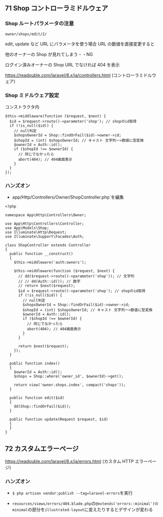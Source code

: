 ## 71 Shop コントローラミドルウェア

### Shop ルートパラメータの注意

`owner/shops/edit/2/`<br>

edit, update など URL にパラメータを使う場合 URL の数値を直接変更すると<br>

他のオーナーの Shop が見れてしまう・・NG<br>

ログイン済みオーナーの Shop URL でなければ 404 を表示<br>

https://readouble.com/laravel/8.x/ja/controllers.html (コントローラミドルウェア)<br>

### Shop ミドルウェア設定

コンストラクタ内<br>

```php:ShopController.php
$this->middleware(function ($request, $next) {
  $id = $request->route()->parameter('shop'); // shopのid取得
  if (!is_null($id)) {
    // null判定
    $shopsOwnerId = Shop::findOrFail($id)->owner->id;
    $shopId = (int) $shopsOwnerId; // キャスト 文字列ー>数値に型変換
    $ownerId = Auth::id();
    if ($shopId !== $ownerId) {
      // 同じでなかったら
      abort(404); // 404画面表示
    }
  }
});
```

### ハンズオン

- app/Http/Controllers/Owner/ShopController.php`を編集<br>

```php:ShopController.php
<?php

namespace App\Http\Controllers\Owner;

use App\Http\Controllers\Controller;
use App\Models\Shop;
use Illuminate\Http\Request;
use Illuminate\Support\Facades\Auth;

class ShopController extends Controller
{
  public function __construct()
  {
    $this->middleware('auth:owners');

    $this->middleware(function ($request, $next) {
      // dd($request->route()->parameter('shop')); // 文字列
      // // dd(Auth::id()); // 数字
      // return $next($request);
      $id = $request->route()->parameter('shop'); // shopのid取得
      if (!is_null($id)) {
        // null判定
        $shopsOwnerId = Shop::findOrFail($id)->owner->id;
        $shopId = (int) $shopsOwnerId; // キャスト 文字列ー>数値に型変換
        $ownerId = Auth::id();
        if ($shopId !== $ownerId) {
          // 同じでなかったら
          abort(404); // 404画面表示
        }
      }

      return $next($request);
    });
  }

  public function index()
  {
    $ownerId = Auth::id();
    $shops = Shop::where('owner_id', $ownerId)->get();

    return view('owner.shops.index', compact('shops'));
  }

  public function edit($id)
  {
    dd(Shop::findOrFail($id));
  }

  public function update(Request $request, $id)
  {
  }
}
```

## 72 カスタムエラーページ

https://readouble.com/laravel/8.x/ja/errors.html (カスタム HTTP エラーページ)<br>

### ハンズオン

- `$ php artisan vendor:publish --tag=laravel-errors`を実行<br>

+ `resources/views/errors/404.blade.php`の`@extends('errors::minimal')のminimal`の部分を`illustrated-layout`に変えたりするとデザインが変わる<br>

